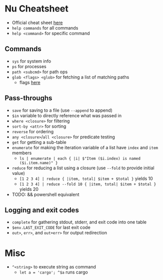 # Nu Cheatsheet
- Official cheat sheet [here](https://www.nushell.sh/book/cheat_sheet.html)
- `help commands` for all commands
- `help <command>` for specific command

## Commands
- `sys` for system info
- `ps` for processes
- `path <subcmd>` for path ops
- `glob <flags> <glob>` for fetching a list of matching paths
  - flags [here](https://www.nushell.sh/commands/docs/glob.html#flags)

## Pass-throughs
- `save` for saving to a file (use `--append` to append)
- `$in` variable to directly reference what was passed in
- `where <closure>` for filtering
- `sort-by <attr>` for sorting
- `reverse` for ordering
- `any <closure>`/`all <closure>` for predicate testing
- `get` for getting a sub-table
- `enumerate` for making the iteration variable of a list have `index` and `item` members
  - `ls | enumerate | each { |i| $"Item ($i.index) is named ($i.item.name)" }`
- `reduce` for reducing a list using a closure (use `--fold` to provide initial value)
  - `[1 2 3 4] | reduce { |item, total| $item + $total }` yields 10
  - `[1 2 3 4] | reduce --fold 10 { |item, total| $item + $total }` yields 20
- TODO: && powershell equivalent

## Logging and exit codes
- `complete` for gathering stdout, stderr, and exit code into one table
- `$env.LAST_EXIT_CODE` for last exit code
- `out>`, `err>`, and `out+err>` for output redirection

# Misc
- `^<string>` to execute string as command
  - `let a = 'cargo'; ^$a` runs cargo
